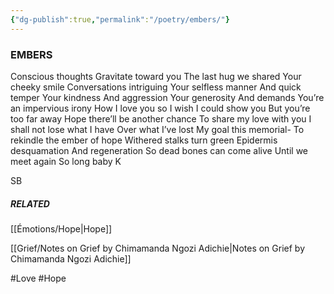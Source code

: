 ```yaml
---
{"dg-publish":true,"permalink":"/poetry/embers/"}
---
```



### EMBERS

Conscious thoughts 
Gravitate toward you 
The last hug we shared
Your cheeky smile 
Conversations intriguing 
Your selfless manner 
And quick temper
Your kindness 
And aggression 
Your generosity 
And demands
You’re an impervious irony
How I love you so 
I wish I could show you 
But you’re too far away 
Hope there’ll be another chance 
To share my love with you 
I shall not lose what I have 
Over what I’ve lost
My goal this memorial-
To rekindle the ember of hope
Withered stalks turn green
Epidermis desquamation 
And regeneration 
So dead bones can come alive 
Until we meet again 
So long baby K

SB

##### RELATED

[[Émotions/Hope\|Hope]]

[[Grief/Notes on Grief by Chimamanda Ngozi Adichie\|Notes on Grief by Chimamanda Ngozi Adichie]]


#Love 
#Hope 